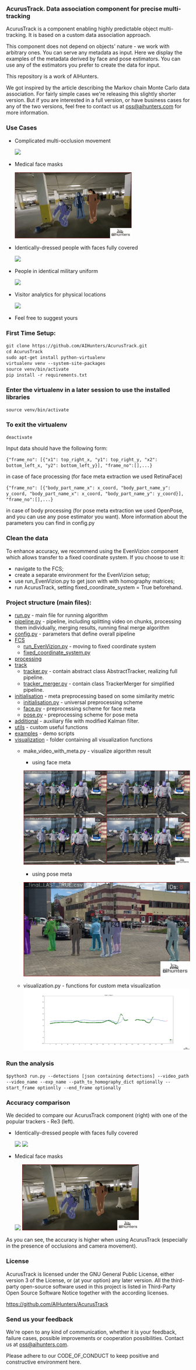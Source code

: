 ### AcurusTrack. Data association component for precise multi-tracking
AcurusTrack is a component enabling highly predictable object multi-tracking. It is based on a custom data association approach.

This component does not depend on objects' nature - we work with arbitrary ones.  You can serve any metadata as input. Here we display the examples of the metadata derived by face and pose estimators. You can use any of the estimators you prefer to create the data for input. 

This repository is a work of AIHunters. 

We got inspired by the article describing the Markov chain Monte Carlo data association. For fairly simple cases we're releasing this slightly shorter version. But if you are interested in a full version, or have business cases for any of the two versions, feel free to contact us at oss@aihunters.com for more information.

### Use Cases
* Complicated multi-occlusion movement 

    ![](examples/images/IMG_5923_25_aihunters.gif)
* Medical face masks 

    ![](examples/images/IMG_0797_25_aihunters.gif)
* Identically-dressed people with faces fully covered

    ![](examples/images/people_masks_occlusions_25_aihunters.gif)
* People in identical military uniform

    ![](examples/images/VID_20200911_104919_635_25_aihunters.gif)
* Visitor analytics for physical locations

    ![](examples/images/queue_25_aihunters.gif)
* Feel free to suggest yours
    
### First Time Setup:


```
git clone https://github.com/AIHunters/AcurusTrack.git
cd AcurusTrack
sudo apt-get install python-virtualenv
virtualenv venv --system-site-packages
source venv/bin/activate
pip install -r requirements.txt
```

### Enter the virtualenv in a later session to use the installed libraries
```
source venv/bin/activate
```

### To exit the virtualenv
```
deactivate
```


Input data should have the following form:

```json5
{"frame_no": [{"x1": top_right_x, "y1": top_right_y, "x2": bottom_left_x, "y2": bottom_left_y}], "frame_no":[],...}
```

in case of face processing (for face meta extraction we used RetinaFace)

```json5
{"frame_no": [{"body_part_name_x": x_coord, "body_part_name_y": y_coord, "body_part_name_x": x_coord, "body_part_name_y": y_coord}], "frame_no":[],...}
```

in case of body processing (for pose meta extraction we used OpenPose, and you can use any pose estimator you want).
More information about the parameters you can find in config.py

### Clean the data


To enhance accuracy, we recommend using the EvenVizion component which allows transfer to a fixed coordinate system.
If you choose to use it:

* navigate to the FCS;
* create a separate environment for the EvenVizion setup;
* use run_EvenVizion.py to get json with with homography matrices;
* run AcurusTrack, setting fixed_coordinate_system = True beforehand.


### Project structure (main files):

* [run.py](run.py) - main file for running algorithm
* [pipeline.py](pipeline.py) - pipeline, including splitting video on chunks, processing them individually, merging results, running final merge algorithm
* [config.py](config.py)  - parameters that define overall pipeline
* [FCS](FCS) 
    * [run_EvenVizion.py](FCS/run_EvenVizion.py) - moving to fixed coordinate system
    *  [fixed_coordinate_system.py](FCS/fixed_coordinate_system.py) 
*  [processing](processing) 
*  [track](track)
    * [tracker.py](track/tracker.py) - contain abstract class AbstractTracker, realizing full pipeline.
    * [tracker_merger.py](track/tracker_merger.py) - contain class TrackerMerger for simplified pipeline.
*  [initialisation](initialisation)  - meta preprocessing based on some similarity metric
    *  [initialisation.py](initialisation/initialisation.py) - universal preprocessing scheme
    *  [face.py](initialisation/face.py) - preprocessing scheme for face meta 
    *  [pose.py](initialisation/pose.py) - preprocessing scheme for pose meta 
*  [additional](additional)  - auxiliary file with modified Kalman filter.
*  [utils](utils)  - custom useful functions
*  [examples](examples) - demo scripts 
*  [visualization](visualization)  - folder containing all visualization functions
    * make_video_with_meta.py - visualize algorithm result
        * using face meta
        
        ![face_visualization](examples/images/face_vis_aihunters.png)
        * using pose meta
        
        ![pose_visualization](examples/images/pose_vis_aihunters.png)
    
    * visualization.py - functions for custom meta visualization
    ![meta_visualization](examples/images/meta_vis_aihunters.png)

###  Run the analysis

```
$python3 run.py --detections [json containing detections] --video_path --video_name --exp_name --path_to_homography_dict optionally --start_frame optionlly --end_frame optionally
```

### Accuracy comparison

We decided to compare our AcurusTrack component (right) with one of the popular trackers - Re3 (left).

* Identically-dressed people with faces fully covered

    ![](examples/images/re3/people_masks_occlusions_25_bright.gif) ![](examples/images/people_masks_occlusions_25_aihunters.gif)
* Medical face masks 

    ![](examples/images/re3/IMG_0797_1_bright_25_bright.gif) ![](examples/images/IMG_0797_25_aihunters.gif)


As you can see, the accuracy is higher when using AcurusTrack (especially in the presence of occlusions and camera movement).
    
    
### License 
AcurusTrack is licensed under the GNU General Public License, either version 3 of the License, or (at your option) any later version.
All the third-party open-source software used in this project is listed in Third-Party Open Source Software Notice together with the according licenses. 

https://github.com/AIHunters/AcurusTrack

### Send us your feedback

We're open to any kind of communication, whether it is your feedback, failure cases,
 possible improvements or cooperation possibilities. Contact us at oss@aihunters.com. 

Please adhere to our CODE_OF_CONDUCT to keep positive and constructive environment here. 
